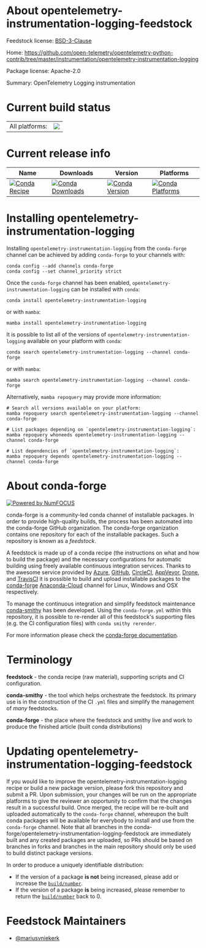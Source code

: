 About opentelemetry-instrumentation-logging-feedstock
=====================================================

Feedstock license: [BSD-3-Clause](https://github.com/conda-forge/opentelemetry-instrumentation-logging-feedstock/blob/main/LICENSE.txt)

Home: https://github.com/open-telemetry/opentelemetry-python-contrib/tree/master/instrumentation/opentelemetry-instrumentation-logging

Package license: Apache-2.0

Summary: OpenTelemetry Logging instrumentation

Current build status
====================


<table><tr><td>All platforms:</td>
    <td>
      <a href="https://dev.azure.com/conda-forge/feedstock-builds/_build/latest?definitionId=13848&branchName=main">
        <img src="https://dev.azure.com/conda-forge/feedstock-builds/_apis/build/status/opentelemetry-instrumentation-logging-feedstock?branchName=main">
      </a>
    </td>
  </tr>
</table>

Current release info
====================

| Name | Downloads | Version | Platforms |
| --- | --- | --- | --- |
| [![Conda Recipe](https://img.shields.io/badge/recipe-opentelemetry--instrumentation--logging-green.svg)](https://anaconda.org/conda-forge/opentelemetry-instrumentation-logging) | [![Conda Downloads](https://img.shields.io/conda/dn/conda-forge/opentelemetry-instrumentation-logging.svg)](https://anaconda.org/conda-forge/opentelemetry-instrumentation-logging) | [![Conda Version](https://img.shields.io/conda/vn/conda-forge/opentelemetry-instrumentation-logging.svg)](https://anaconda.org/conda-forge/opentelemetry-instrumentation-logging) | [![Conda Platforms](https://img.shields.io/conda/pn/conda-forge/opentelemetry-instrumentation-logging.svg)](https://anaconda.org/conda-forge/opentelemetry-instrumentation-logging) |

Installing opentelemetry-instrumentation-logging
================================================

Installing `opentelemetry-instrumentation-logging` from the `conda-forge` channel can be achieved by adding `conda-forge` to your channels with:

```
conda config --add channels conda-forge
conda config --set channel_priority strict
```

Once the `conda-forge` channel has been enabled, `opentelemetry-instrumentation-logging` can be installed with `conda`:

```
conda install opentelemetry-instrumentation-logging
```

or with `mamba`:

```
mamba install opentelemetry-instrumentation-logging
```

It is possible to list all of the versions of `opentelemetry-instrumentation-logging` available on your platform with `conda`:

```
conda search opentelemetry-instrumentation-logging --channel conda-forge
```

or with `mamba`:

```
mamba search opentelemetry-instrumentation-logging --channel conda-forge
```

Alternatively, `mamba repoquery` may provide more information:

```
# Search all versions available on your platform:
mamba repoquery search opentelemetry-instrumentation-logging --channel conda-forge

# List packages depending on `opentelemetry-instrumentation-logging`:
mamba repoquery whoneeds opentelemetry-instrumentation-logging --channel conda-forge

# List dependencies of `opentelemetry-instrumentation-logging`:
mamba repoquery depends opentelemetry-instrumentation-logging --channel conda-forge
```


About conda-forge
=================

[![Powered by
NumFOCUS](https://img.shields.io/badge/powered%20by-NumFOCUS-orange.svg?style=flat&colorA=E1523D&colorB=007D8A)](https://numfocus.org)

conda-forge is a community-led conda channel of installable packages.
In order to provide high-quality builds, the process has been automated into the
conda-forge GitHub organization. The conda-forge organization contains one repository
for each of the installable packages. Such a repository is known as a *feedstock*.

A feedstock is made up of a conda recipe (the instructions on what and how to build
the package) and the necessary configurations for automatic building using freely
available continuous integration services. Thanks to the awesome service provided by
[Azure](https://azure.microsoft.com/en-us/services/devops/), [GitHub](https://github.com/),
[CircleCI](https://circleci.com/), [AppVeyor](https://www.appveyor.com/),
[Drone](https://cloud.drone.io/welcome), and [TravisCI](https://travis-ci.com/)
it is possible to build and upload installable packages to the
[conda-forge](https://anaconda.org/conda-forge) [Anaconda-Cloud](https://anaconda.org/)
channel for Linux, Windows and OSX respectively.

To manage the continuous integration and simplify feedstock maintenance
[conda-smithy](https://github.com/conda-forge/conda-smithy) has been developed.
Using the ``conda-forge.yml`` within this repository, it is possible to re-render all of
this feedstock's supporting files (e.g. the CI configuration files) with ``conda smithy rerender``.

For more information please check the [conda-forge documentation](https://conda-forge.org/docs/).

Terminology
===========

**feedstock** - the conda recipe (raw material), supporting scripts and CI configuration.

**conda-smithy** - the tool which helps orchestrate the feedstock.
                   Its primary use is in the construction of the CI ``.yml`` files
                   and simplify the management of *many* feedstocks.

**conda-forge** - the place where the feedstock and smithy live and work to
                  produce the finished article (built conda distributions)


Updating opentelemetry-instrumentation-logging-feedstock
========================================================

If you would like to improve the opentelemetry-instrumentation-logging recipe or build a new
package version, please fork this repository and submit a PR. Upon submission,
your changes will be run on the appropriate platforms to give the reviewer an
opportunity to confirm that the changes result in a successful build. Once
merged, the recipe will be re-built and uploaded automatically to the
`conda-forge` channel, whereupon the built conda packages will be available for
everybody to install and use from the `conda-forge` channel.
Note that all branches in the conda-forge/opentelemetry-instrumentation-logging-feedstock are
immediately built and any created packages are uploaded, so PRs should be based
on branches in forks and branches in the main repository should only be used to
build distinct package versions.

In order to produce a uniquely identifiable distribution:
 * If the version of a package **is not** being increased, please add or increase
   the [``build/number``](https://docs.conda.io/projects/conda-build/en/latest/resources/define-metadata.html#build-number-and-string).
 * If the version of a package **is** being increased, please remember to return
   the [``build/number``](https://docs.conda.io/projects/conda-build/en/latest/resources/define-metadata.html#build-number-and-string)
   back to 0.

Feedstock Maintainers
=====================

* [@mariusvniekerk](https://github.com/mariusvniekerk/)

